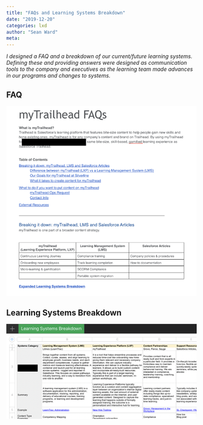 ```yaml
---
title: "FAQs and Learning Systems Breakdown"
date: "2019-12-20"
categories: lxd 
author: "Sean Ward"
meta:
---
```


*I designed a FAQ and a breakdown of our current/future learning systems. Defining these and providing answers were designed as communication tools to the company and executives as the learning team made advances in our programs and changes to systems.*

## FAQ
![](/images/sl-faqs.png)

## Learning Systems Breakdown 
![](/images/sl-lsbreakdown.png)

